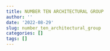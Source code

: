 ```yaml
---
title: NUMBER TEN ARCHITECTURAL GROUP
author: ''
date: '2022-08-29'
slug: number_ten_architectural_group
categories: []
tags: []
---
```

